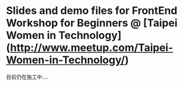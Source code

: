 # Slides and demo files for FrontEnd Workshop for Beginners @ [Taipei Women in Technology] (http://www.meetup.com/Taipei-Women-in-Technology/)

目前仍在施工中....
